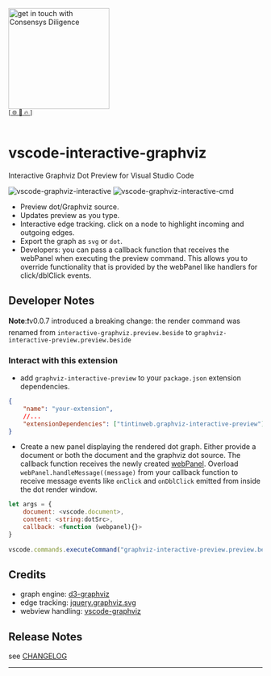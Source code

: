 [<img width="200" alt="get in touch with Consensys Diligence" src="https://user-images.githubusercontent.com/2865694/56826101-91dcf380-685b-11e9-937c-af49c2510aa0.png">](https://diligence.consensys.net)<br/>
<sup>
[[  🌐  ](https://diligence.consensys.net)  [  📩  ](mailto:diligence@consensys.net)  [  🔥  ](https://consensys.github.io/diligence/)]
</sup><br/><br/>


# vscode-interactive-graphviz
Interactive Graphviz Dot Preview for Visual Studio Code

![vscode-graphviz-interactive](https://user-images.githubusercontent.com/2865694/57646539-18fecb00-75c1-11e9-9042-52dccc522bba.gif)
![vscode-graphviz-interactive-cmd](https://user-images.githubusercontent.com/2865694/57646538-17cd9e00-75c1-11e9-8aee-08c13394a32c.gif)


* Preview dot/Graphviz source.
* Updates preview as you type.
* Interactive edge tracking. click on a node to highlight incoming and outgoing edges.
* Export the graph as `svg` or `dot`.
* Developers: you can pass a callback function that receives the webPanel when executing the preview command. This allows you to override functionality that is provided by the webPanel like handlers for click/dblClick events.


## Developer Notes

**Note**:❗v0.0.7 introduced a breaking change: the render command was renamed from `interactive-graphviz.preview.beside` to `graphviz-interactive-preview.preview.beside`

### Interact with this extension

* add `graphviz-interactive-preview` to your `package.json` extension dependencies.
  
```json
{
    "name": "your-extension",
    //...
    "extensionDependencies": ["tintinweb.graphviz-interactive-preview"],
}
```

* Create a new panel displaying the rendered dot graph. Either provide a document or both the document and the graphviz dot source. The callback function receives the newly created [webPanel](https://github.com/tintinweb/vscode-interactive-graphviz/blob/master/src/features/interactiveWebview.js#L312-L328). Overload `webPanel.handleMessage((message)` from your callback function to receive message events like `onClick` and `onDblClick` emitted from inside the dot render window. 


```javascript
let args = {
    document: <vscode.document>,
    content: <string:dotSrc>,
    callback: <function (webpanel){}>
}
            
vscode.commands.executeCommand("graphviz-interactive-preview.preview.beside", args)
```

## Credits

* graph engine: [d3-graphviz](https://github.com/magjac/d3-graphviz)
* edge tracking: [jquery.graphviz.svg](https://github.com/mountainstorm/jquery.graphviz.svg/)
* webview handling: [vscode-graphviz](https://github.com/joaompinto/vscode-graphviz/)

## Release Notes

see [CHANGELOG](./CHANGELOG.md)


-----------------------------------------------------------------------------------------------------------
